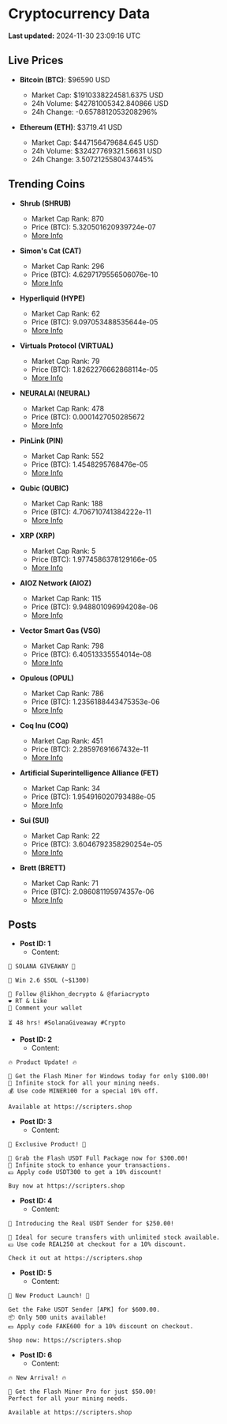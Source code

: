 # Cryptocurrency Data

**Last updated:** 2024-11-30 23:09:16 UTC

## Live Prices
- **Bitcoin (BTC)**: $96590 USD
  - Market Cap: $1910338224581.6375 USD
  - 24h Volume: $42781005342.840866 USD
  - 24h Change: -0.6578812053208296%

- **Ethereum (ETH)**: $3719.41 USD
  - Market Cap: $447156479684.645 USD
  - 24h Volume: $32427769321.56631 USD
  - 24h Change: 3.5072125580437445%

## Trending Coins
- **Shrub (SHRUB)**
  - Market Cap Rank: 870
  - Price (BTC): 5.320501620939724e-07
  - [More Info](https://www.coingecko.com/en/coins/shrub)

- **Simon's Cat (CAT)**
  - Market Cap Rank: 296
  - Price (BTC): 4.6297179556506076e-10
  - [More Info](https://www.coingecko.com/en/coins/simons-cat)

- **Hyperliquid (HYPE)**
  - Market Cap Rank: 62
  - Price (BTC): 9.097053488535644e-05
  - [More Info](https://www.coingecko.com/en/coins/hyperliquid)

- **Virtuals Protocol (VIRTUAL)**
  - Market Cap Rank: 79
  - Price (BTC): 1.8262276662868114e-05
  - [More Info](https://www.coingecko.com/en/coins/virtual-protocol)

- **NEURALAI (NEURAL)**
  - Market Cap Rank: 478
  - Price (BTC): 0.0001427050285672
  - [More Info](https://www.coingecko.com/en/coins/neuralai)

- **PinLink (PIN)**
  - Market Cap Rank: 552
  - Price (BTC): 1.4548295768476e-05
  - [More Info](https://www.coingecko.com/en/coins/pinlink)

- **Qubic (QUBIC)**
  - Market Cap Rank: 188
  - Price (BTC): 4.706710741384222e-11
  - [More Info](https://www.coingecko.com/en/coins/qubic)

- **XRP (XRP)**
  - Market Cap Rank: 5
  - Price (BTC): 1.9774586378129166e-05
  - [More Info](https://www.coingecko.com/en/coins/xrp)

- **AIOZ Network (AIOZ)**
  - Market Cap Rank: 115
  - Price (BTC): 9.948801096994208e-06
  - [More Info](https://www.coingecko.com/en/coins/aioz-network)

- **Vector Smart Gas (VSG)**
  - Market Cap Rank: 798
  - Price (BTC): 6.40513335554014e-08
  - [More Info](https://www.coingecko.com/en/coins/vector-smart-gas)

- **Opulous (OPUL)**
  - Market Cap Rank: 786
  - Price (BTC): 1.2356188443475353e-06
  - [More Info](https://www.coingecko.com/en/coins/opulous)

- **Coq Inu (COQ)**
  - Market Cap Rank: 451
  - Price (BTC): 2.28597691667432e-11
  - [More Info](https://www.coingecko.com/en/coins/coq-inu)

- **Artificial Superintelligence Alliance (FET)**
  - Market Cap Rank: 34
  - Price (BTC): 1.954916020793488e-05
  - [More Info](https://www.coingecko.com/en/coins/artificial-superintelligence-alliance)

- **Sui (SUI)**
  - Market Cap Rank: 22
  - Price (BTC): 3.6046792358290254e-05
  - [More Info](https://www.coingecko.com/en/coins/sui)

- **Brett (BRETT)**
  - Market Cap Rank: 71
  - Price (BTC): 2.086081195974357e-06
  - [More Info](https://www.coingecko.com/en/coins/brett-2)

## Posts
- **Post ID: 1**
  - Content:
```
🚀 SOLANA GIVEAWAY 🚀

🎁 Win 2.6 $SOL (~$1300)

🤝 Follow @likhon_decrypto & @fariacrypto
❤️ RT & Like
💬 Comment your wallet

⏳ 48 hrs! #SolanaGiveaway #Crypto
```

- **Post ID: 2**
  - Content:
```
🔥 Product Update! 🔥

🚀 Get the Flash Miner for Windows today for only $100.00!
🔋 Infinite stock for all your mining needs.
💰 Use code MINER100 for a special 10% off.

Available at https://scripters.shop
```

- **Post ID: 3**
  - Content:
```
🎁 Exclusive Product! 🎁

💸 Grab the Flash USDT Full Package now for $300.00!
🎉 Infinite stock to enhance your transactions.
💵 Apply code USDT300 to get a 10% discount!

Buy now at https://scripters.shop
```

- **Post ID: 4**
  - Content:
```
💎 Introducing the Real USDT Sender for $250.00!

💼 Ideal for secure transfers with unlimited stock available.
💵 Use code REAL250 at checkout for a 10% discount.

Check it out at https://scripters.shop
```

- **Post ID: 5**
  - Content:
```
🚀 New Product Launch! 🚀

Get the Fake USDT Sender [APK] for $600.00.
📦 Only 500 units available!
💵 Apply code FAKE600 for a 10% discount on checkout.

Shop now: https://scripters.shop
```

- **Post ID: 6**
  - Content:
```
🔥 New Arrival! 🔥

💸 Get the Flash Miner Pro for just $50.00!
Perfect for all your mining needs.

Available at https://scripters.shop
```

